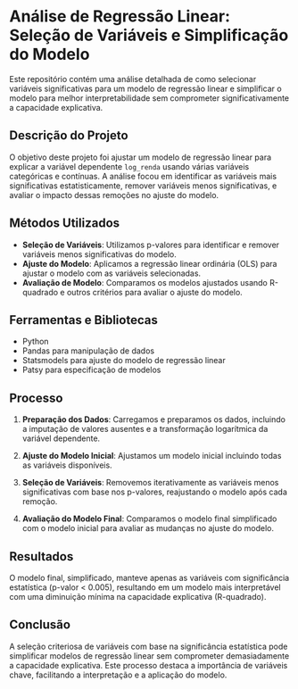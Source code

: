 # Análise de Regressão Linear: Seleção de Variáveis e Simplificação do Modelo

Este repositório contém uma análise detalhada de como selecionar variáveis significativas para um modelo de regressão linear e simplificar o modelo para melhor interpretabilidade sem comprometer significativamente a capacidade explicativa.

## Descrição do Projeto

O objetivo deste projeto foi ajustar um modelo de regressão linear para explicar a variável dependente `log_renda` usando várias variáveis categóricas e contínuas. A análise focou em identificar as variáveis mais significativas estatisticamente, remover variáveis menos significativas, e avaliar o impacto dessas remoções no ajuste do modelo.

## Métodos Utilizados

- **Seleção de Variáveis**: Utilizamos p-valores para identificar e remover variáveis menos significativas do modelo.
- **Ajuste do Modelo**: Aplicamos a regressão linear ordinária (OLS) para ajustar o modelo com as variáveis selecionadas.
- **Avaliação de Modelo**: Comparamos os modelos ajustados usando R-quadrado e outros critérios para avaliar o ajuste do modelo.

## Ferramentas e Bibliotecas

- Python
- Pandas para manipulação de dados
- Statsmodels para ajuste do modelo de regressão linear
- Patsy para especificação de modelos

## Processo

1. **Preparação dos Dados**: Carregamos e preparamos os dados, incluindo a imputação de valores ausentes e a transformação logarítmica da variável dependente.

2. **Ajuste do Modelo Inicial**: Ajustamos um modelo inicial incluindo todas as variáveis disponíveis.

3. **Seleção de Variáveis**: Removemos iterativamente as variáveis menos significativas com base nos p-valores, reajustando o modelo após cada remoção.

4. **Avaliação do Modelo Final**: Comparamos o modelo final simplificado com o modelo inicial para avaliar as mudanças no ajuste do modelo.

## Resultados

O modelo final, simplificado, manteve apenas as variáveis com significância estatística (p-valor < 0.005), resultando em um modelo mais interpretável com uma diminuição mínima na capacidade explicativa (R-quadrado).

## Conclusão

A seleção criteriosa de variáveis com base na significância estatística pode simplificar modelos de regressão linear sem comprometer demasiadamente a capacidade explicativa. Este processo destaca a importância de variáveis chave, facilitando a interpretação e a aplicação do modelo.
